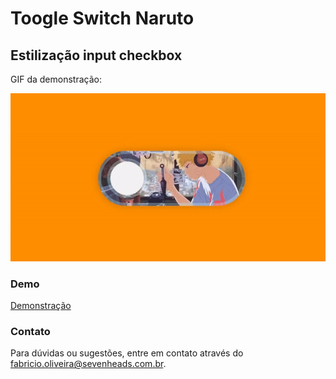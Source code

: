 # Toogle Switch Naruto

## Estilização input checkbox

GIF da demonstração:

![ ](https://raw.githubusercontent.com/xFaabricio/NarutoSwitch/main/naruto-toggle.gif)

### Demo

[Demonstração](https://naruto-switch.vercel.app/)

### Contato

Para dúvidas ou sugestões, entre em contato através do [fabricio.oliveira@sevenheads.com.br](fabricio.oliveira@sevenheads.com.br).
